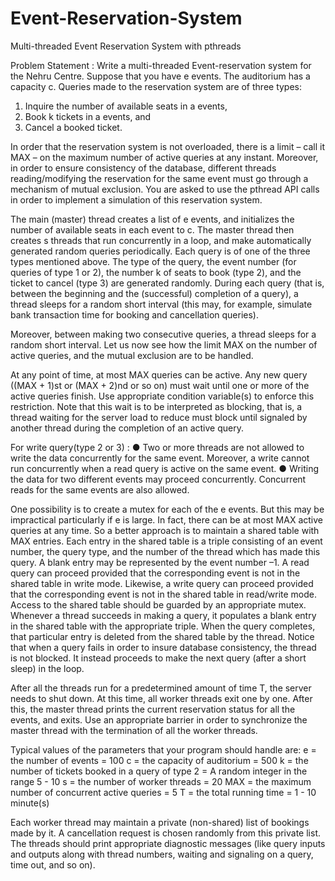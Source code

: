 # Event-Reservation-System
Multi-threaded Event Reservation System with pthreads

Problem Statement :
Write a multi-threaded Event-reservation system for the Nehru Centre.
Suppose that you have e events. The auditorium has a capacity c. Queries made to the
reservation system are of three types:
1) Inquire the number of available seats in a events,
2) Book k tickets in a events, and
3) Cancel a booked ticket.
   
In order that the reservation system is not overloaded, there is a limit – call it MAX – on the
maximum number of active queries at any instant. Moreover, in order to ensure consistency
of the database, different threads reading/modifying the reservation for the same event must
go through a mechanism of mutual exclusion. You are asked to use the pthread API calls in
order to implement a simulation of this reservation system.

The main (master) thread creates a list of e events, and initializes the number of available
seats in each event to c. The master thread then creates s threads that run concurrently in a
loop, and make automatically generated random queries periodically. Each query is of one of
the three types mentioned above. The type of the query, the event number (for queries of type
1 or 2), the number k of seats to book (type 2), and the ticket to cancel (type 3) are generated
randomly. During each query (that is, between the beginning and the (successful) completion
of a query), a thread sleeps for a random short interval (this may, for example, simulate bank
transaction time for booking and cancellation queries).

Moreover, between making two consecutive queries, a thread sleeps for a random short
interval. Let us now see how the limit MAX on the number of active queries, and the mutual
exclusion are to be handled.

At any point of time, at most MAX queries can be active. Any new query ((MAX + 1)st or
(MAX + 2)nd or so on) must wait until one or more of the active queries finish. Use
appropriate condition variable(s) to enforce this restriction. Note that this wait is to be
interpreted as blocking, that is, a thread waiting for the server load to reduce must block until
signaled by another thread during the completion of an active query.

For write query(type 2 or 3) :
  ● Two or more threads are not allowed to write the data concurrently for the same event.
Moreover, a write cannot run concurrently when a read query is active on the same
event.
  ● Writing the data for two different events may proceed concurrently. Concurrent reads
for the same events are also allowed.

One possibility is to create a mutex for each of the e events. But this may be impractical
particularly if e is large. In fact, there can be at most MAX active queries at any time. So a
better approach is to maintain a shared table with MAX entries. Each entry in the shared table
is a triple consisting of an event number, the query type, and the number of the thread which
has made this query. A blank entry may be represented by the event number –1. A read query
can proceed provided that the corresponding event is not in the shared table in write mode.
Likewise, a write query can proceed provided that the corresponding event is not in the
shared table in read/write mode. Access to the shared table should be guarded by an
appropriate mutex. Whenever a thread succeeds in making a query, it populates a blank entry
in the shared table with the appropriate triple. When the query completes, that particular entry
is deleted from the shared table by the thread. Notice that when a query fails in order to
insure database consistency, the thread is not blocked. It instead proceeds to make the next
query (after a short sleep) in the loop.

After all the threads run for a predetermined amount of time T, the server needs to shut down.
At this time, all worker threads exit one by one. After this, the master thread prints the current
reservation status for all the events, and exits. Use an appropriate barrier in order to
synchronize the master thread with the termination of all the worker threads.

Typical values of the parameters that your program should handle are:
e = the number of events = 100
c = the capacity of auditorium = 500
k = the number of tickets booked in a query of type 2 = A random integer in the range 5 - 10
s = the number of worker threads = 20
MAX = the maximum number of concurrent active queries = 5
T = the total running time = 1 - 10 minute(s)

Each worker thread may maintain a private (non-shared) list of bookings made by it. A
cancellation request is chosen randomly from this private list. The threads should print
appropriate diagnostic messages (like query inputs and outputs along with thread numbers,
waiting and signaling on a query, time out, and so on).
